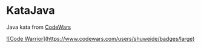 # KataJava

Java kata from [CodeWars](https://www.codewars.com/)

<a href="https://www.codewars.com/users/shuweide" target="_blank">
  ![Code Warrior](https://www.codewars.com/users/shuweide/badges/large)
</a>
